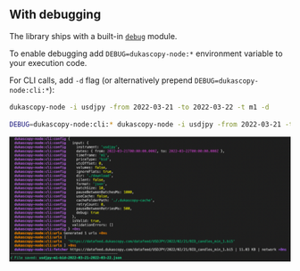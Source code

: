 ## With debugging

The library ships with a built-in [`debug`](https://www.npmjs.com/package/debug) module.

To enable debugging add `DEBUG=dukascopy-node:*` environment variable to your execution code.

For CLI calls, add `-d` flag (or alternatively prepend `DEBUG=dukascopy-node:cli:*`):

```bash
dukascopy-node -i usdjpy -from 2022-03-21 -to 2022-03-22 -t m1 -d
```

```bash
DEBUG=dukascopy-node:cli:* dukascopy-node -i usdjpy -from 2022-03-21 -to 2022-03-22 -t m1
```

![example of debugging output](https://github.com/Leo4815162342/dukascopy-node/blob/master/examples/with-debugging/with-debugging.png?raw=true)
